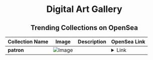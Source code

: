 <div align="center">

# Digital Art Gallery

## Trending Collections on OpenSea

| Collection Name                       | Image                                                                                     | Description                       | OpenSea Link                                                                                          |
|---------------------------------------|-------------------------------------------------------------------------------------------|-----------------------------------|--------------------------------------------------------------------------------------------------------|
| **patron** | ![Image](https://i.seadn.io/s/raw/files/4760b3a44b349023030d6bcedf36606d.jpg?w=500&auto=format?w=200&auto=format) |  | <details><summary>Link</summary>[patron](https://opensea.io/collection/patron-32)</details> |

</div>